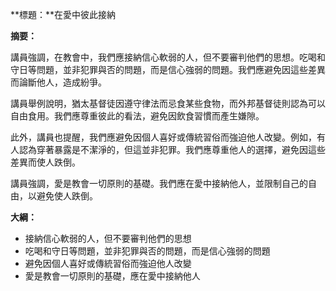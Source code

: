 **標題：**在愛中彼此接納

**摘要：**

講員強調，在教會中，我們應接納信心軟弱的人，但不要審判他們的思想。吃喝和守日等問題，並非犯罪與否的問題，而是信心強弱的問題。我們應避免因這些差異而論斷他人，造成紛爭。

講員舉例說明，猶太基督徒因遵守律法而忌食某些食物，而外邦基督徒則認為可以自由食用。我們應尊重彼此的看法，避免因飲食習慣而產生嫌隙。

此外，講員也提醒，我們應避免因個人喜好或傳統習俗而強迫他人改變。例如，有人認為穿著暴露是不潔淨的，但這並非犯罪。我們應尊重他人的選擇，避免因這些差異而使人跌倒。

講員強調，愛是教會一切原則的基礎。我們應在愛中接納他人，並限制自己的自由，以避免使人跌倒。

**大綱：**

* 接納信心軟弱的人，但不要審判他們的思想
* 吃喝和守日等問題，並非犯罪與否的問題，而是信心強弱的問題
* 避免因個人喜好或傳統習俗而強迫他人改變
* 愛是教會一切原則的基礎，應在愛中接納他人
